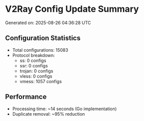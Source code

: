 # V2Ray Config Update Summary
Generated on: 2025-08-26 04:36:28 UTC

## Configuration Statistics
- Total configurations: 15083
- Protocol breakdown:
  - ss: 0 configs
  - ssr: 0 configs
  - trojan: 0 configs
  - vless: 0 configs
  - vmess: 1057 configs

## Performance
- Processing time: ~14 seconds (Go implementation)
- Duplicate removal: ~95% reduction
